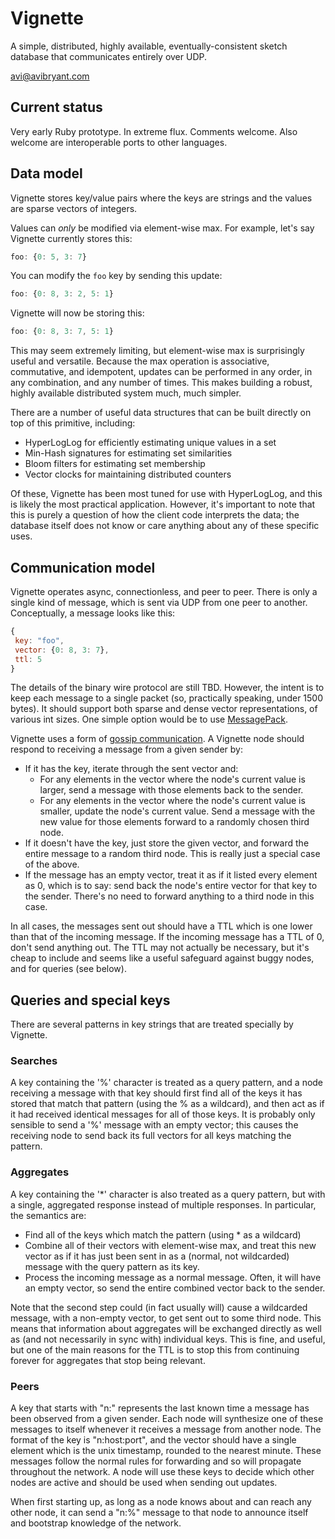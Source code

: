 Vignette
========

A simple, distributed, highly available, eventually-consistent sketch database that communicates entirely over UDP.

avi@avibryant.com

Current status
-------
Very early Ruby prototype. In extreme flux. Comments welcome. Also welcome are interoperable ports to other languages.

Data model
------
Vignette stores key/value pairs where the keys are strings and the values are sparse vectors of integers.

Values can *only* be modified via element-wise max. For example, let's say Vignette currently stores this:

````js
foo: {0: 5, 3: 7}
````

You can modify the ````foo```` key by sending this update:

````js
foo: {0: 8, 3: 2, 5: 1}
````

Vignette will now be storing this:

````js
foo: {0: 8, 3: 7, 5: 1}
````

This may seem extremely limiting, but element-wise max is surprisingly useful and versatile. Because the max operation is associative, commutative, and idempotent, updates can be performed in any order, in any combination, and any number of times. This makes building a robust, highly available distributed system much, much simpler.

There are a number of useful data structures that can be built directly on top of this primitive, including:
  - HyperLogLog for efficiently estimating unique values in a set
  - Min-Hash signatures for estimating set similarities
  - Bloom filters for estimating set membership
  - Vector clocks for maintaining distributed counters

Of these, Vignette has been most tuned for use with HyperLogLog, and this is likely the most practical application. However, it's important to note that this is purely a question of how the client code interprets the data; the database itself does not know or care anything about any of these specific uses.

Communication model
-------

Vignette operates async, connectionless, and peer to peer. There is only a single kind of message, which is sent via UDP from one peer to another. Conceptually, a message looks like this:

````js
{
 key: "foo",
 vector: {0: 8, 3: 7},
 ttl: 5
}
````

The details of the binary wire protocol are still TBD. However, the intent is to keep each message to a single packet (so, practically speaking, under 1500 bytes). It should support both sparse and dense vector representations, of various int sizes. One simple option would be to use [MessagePack](http://msgpack.org/).

Vignette uses a form of [gossip communication](http://en.wikipedia.org/wiki/Gossip_protocol). A Vignette node should respond to receiving a message from a given sender by:
  - If it has the key, iterate through the sent vector and:
    - For any elements in the vector where the node's current value is larger, send a message with those elements back to the sender.
    - For any elements in the vector where the node's current value is smaller, update the node's current value. Send a message with the new value for those elements forward to a randomly chosen third node.
  - If it doesn't have the key, just store the given vector, and forward the entire message to a random third node. This is really just a special case of the above.
  - If the message has an empty vector, treat it as if it listed every element as 0, which is to say: send back the node's entire vector for that key to the sender. There's no need to forward anything to a third node in this case.

In all cases, the messages sent out should have a TTL which is one lower than that of the incoming message. If the incoming message has a TTL of 0, don't send anything out. The TTL may not actually be necessary, but it's cheap to include and seems like a useful safeguard against buggy nodes, and for queries (see below).

Queries and special keys
-----------

There are several patterns in key strings that are treated specially by Vignette.

### Searches ###
A key containing the '%' character is treated as a query pattern, and a node receiving a message with that key should first find all of the keys it has stored that match that pattern (using the % as a wildcard), and then act as if it had received identical messages for all of those keys. It is probably only sensible to send a '%' message with an empty vector; this causes the receiving node to send back its full vectors for all keys matching the pattern.

### Aggregates ###
A key containing the '*' character is also treated as a query pattern, but with a single, aggregated response instead of multiple responses. In particular, the semantics are:
  - Find all of the keys which match the pattern (using * as a wildcard)
  - Combine all of their vectors with element-wise max, and treat this new vector as if it has just been sent in as a (normal, not wildcarded) message with the query pattern as its key.
  - Process the incoming message as a normal message. Often, it will have an empty vector, so send the entire combined vector back to the sender.

Note that the second step could (in fact usually will) cause a wildcarded message, with a non-empty vector, to get sent out to some third node. This means that information about aggregates will be exchanged directly as well as (and not necessarily in sync with) individual keys. This is fine, and useful, but one of the main reasons for the TTL is to stop this from continuing forever for aggregates that stop being relevant.

### Peers ###
A key that starts with "n:" represents the last known time a message has been observed from a given sender. Each node will synthesize one of these messages to itself whenever it receives a message from another node. The format of the key is "n:host:port", and the vector should have a single element which is the unix timestamp, rounded to the nearest minute. These messages follow the normal rules for forwarding and so will propagate throughout the network. A node will use these keys to decide which other nodes are active and should be used when sending out updates.

When first starting up, as long as a node knows about and can reach any other node, it can send a "n:%" message to that node to announce itself and bootstrap knowledge of the network.


